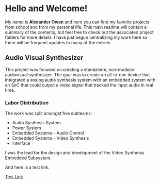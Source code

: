 # Hello and Welcome!
My name is **Alexander Owen** and here you can find my favorite projects from school and from my personal life. This main readme will contain a summary of the contents, but feel free to check out the associated project folders for more details. I have just begun centralizing my work here so there will be frequent updates to many of the entries.
## Audio Visual Synthesizer
This project was focused on creating a standalone, non-modular audiovisual synthesizer. The goal was to create an all-in-one device that integrated a analog audio synthesis system with an embedded system with an SoC that could output a video signal that tracked the input audio in real time. 
### Labor Distribution
The work was split amongst five subteams: 

- Audio Synthesis System
- Power System
- Embedded Systems - Audio Control
- Embedded Systems - Video Synthesis
- Interface

I was the lead for the design and development of the Video Synthesis Embedded Subsystem.

And here is a test link.

[Test Link](md_files/AVSynth.md)
